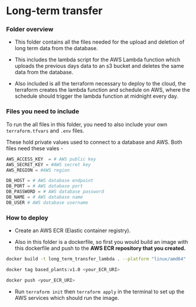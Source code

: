# Long-term transfer

### Folder overview

- This folder contains all the files needed for the upload and deletion of long term data from the database.

- This includes the lambda script for the AWS Lambda function which uploads the previous days data to an s3 bucket and deletes the same data from the database.

- Also included is all the terraform necessary to deploy to the cloud, the terraform creates the lambda function and schedule on AWS, where the schedule should trigger the lambda function at midnight every day.

### Files you need to include

To run the all files in this folder, you need to also include your own `terraform.tfvars` and `.env` files.

These hold private values used to connect to a database and AWS. Both files need these vales - 

```python
AWS_ACCESS_KEY  = # AWS public key
AWS_SECRET_KEY = #AWS secret key
AWS_REGION = #AWS region

DB_HOST = # AWS database endpoint
DB_PORT = # AWS database port
DB_PASSWORD = # AWS database password
DB_NAME = # AWS database name
DB_USER # AWS database username
```

### How to deploy

- Create an AWS ECR (Elastic container registry).

- Also in this folder is a dockerfile, so first you would build an image with this dockerfile and push to the **AWS ECR repository that you created.**
```bash
docker build -t long_term_transfer_lambda . --platform "linux/amd64"

docker tag based_plants:v1.0 <your_ECR_URI>

docker push <your_ECR_URI>
```

- Run `terraform init` then `terraform apply` in the terminal to set up the AWS services which should run the image.
